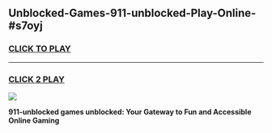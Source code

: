 
## Unblocked-Games-911-unblocked-Play-Online-#s7oyj
<h3>
<a href="https://premium.freeplayer.one?title=911-unblocked&ref=27F">CLICK TO PLAY</a></h3>
<hr>

<h3>
<a href="https://premium.freeplayer.one?title=911-unblocked&ref=27F">CLICK 2 PLAY</a>
  
</h3>

<a href="https://premium.freeplayer.one?title=911-unblocked&ref=27F"><img src="https://clearcache.store/games.png"></a>


**911-unblocked games unblocked: Your Gateway to Fun and Accessible Online Gaming**
